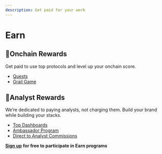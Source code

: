 ```yaml
---
description: Get paid for your work
---
```


# Earn

## 🥇Onchain Rewards

Get paid to use top protocols and level up your onchain score.

* [Quests](../earn/onchain-rewards/quests.md)
* [Grail Game](../earn/onchain-rewards/grail-game-guide/)

## 🌲Analyst Rewards

We’re dedicated to paying analysts, not charging them. Build your brand while building your stacks.

* [Top Dashboards](../earn/analyst-rewards/top-dashboards/)
* [Ambassador Program ](../earn/analyst-rewards/ambassador-program.md)
* [Direct to Analyst Commissions](../earn/analyst-rewards/direct-to-analyst-commissions.md)

[**Sign up**](https://flipsidecrypto.xyz/) **for free to participate in Earn programs**

